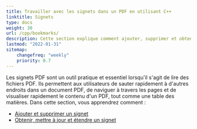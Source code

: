 ```yaml
---
title: Travailler avec les signets dans un PDF en utilisant C++
linktitle: Signets
type: docs
weight: 30
url: /cpp/bookmarks/
description: Cette section explique comment ajouter, supprimer et obtenir un signet avec Aspose.PDF pour C++.
lastmod: "2022-01-31"
sitemap:
    changefreq: "weekly"
    priority: 0.7
---
```


Les signets PDF sont un outil pratique et essentiel lorsqu'il s'agit de lire des fichiers PDF. Ils permettent aux utilisateurs de sauter rapidement à d'autres endroits dans un document PDF, de naviguer à travers les pages et de visualiser rapidement le contenu d'un PDF, tout comme une table des matières.
Dans cette section, vous apprendrez comment :

- [Ajouter et supprimer un signet](/pdf/cpp/add-and-delete-bookmark/)
- [Obtenir, mettre à jour et étendre un signet](/pdf/cpp/get-update-and-expand-bookmark/)